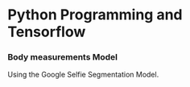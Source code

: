 # Python Programming and Tensorflow
### Body measurements Model 
Using the Google Selfie Segmentation Model.
